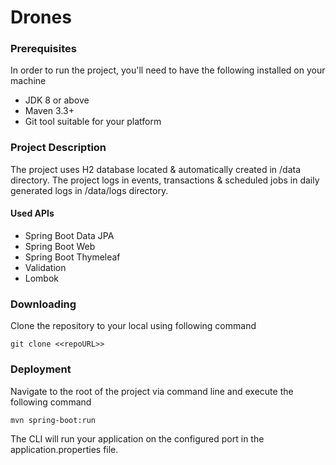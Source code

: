 # Drones

### Prerequisites

In order to run the project, you'll need to have the following installed on your machine
* JDK 8 or above
* Maven 3.3+
* Git tool suitable for your platform


### Project Description
The project uses H2 database located & automatically created in /data directory.
The project logs in events, transactions & scheduled jobs in daily generated logs in /data/logs directory.

#### Used APIs
* Spring Boot Data JPA
* Spring Boot Web
* Spring Boot Thymeleaf
* Validation
* Lombok

### Downloading

Clone the repository to your local using following command
```
git clone <<repoURL>>
```


### Deployment

Navigate to the root of the project via command line and execute the following command
```
mvn spring-boot:run
```
The CLI will run your application on the configured port in the application.properties file.
